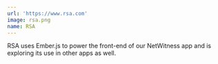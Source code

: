 ```yaml
---
url: 'https://www.rsa.com'
image: rsa.png
name: RSA
---
```

RSA uses Ember.js to power the front-end of our NetWitness app and is exploring its use in other apps as well.